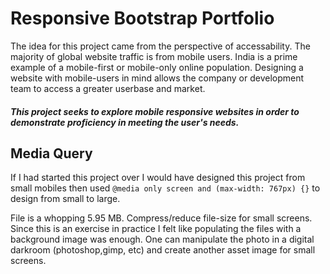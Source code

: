 # Responsive Bootstrap Portfolio

The idea for this project came from the perspective of accessability. The majority of global
website traffic is from mobile users. India is a prime example of a mobile-first or mobile-only
online population. Designing a website with mobile-users in mind allows the company or development
team to access a greater userbase and market.

##### This project seeks to explore mobile responsive websites in order to demonstrate proficiency in meeting the user's needs.


## Media Query

If I had started this project over I would have designed this project from small mobiles 
then used `@media only screen and (max-width: 767px) {}` to design from small to large.

File is a whopping 5.95 MB. Compress/reduce file-size for small screens. Since this is an 
exercise in practice I felt like populating the files with a background image was enough. One can 
manipulate the photo in a digital darkroom (photoshop,gimp, etc) and create another 
asset image for small screens.
